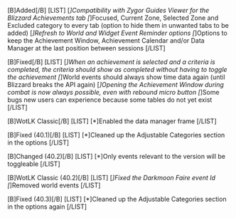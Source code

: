 [B]Added[/B]
[LIST]
[*]Compatibility with Zygor Guides Viewer for the Blizzard Achievements tab
[*]Focused, Current Zone, Selected Zone and Excluded category to every tab (option to hide them in unwanted tabs to be added)
[*]Refresh to World and Widget Event Reminder options
[*]Options to keep the Achievement Window, Achievement Calendar and/or Data Manager at the last position between sessions
[/LIST]

[B]Fixed[/B]
[LIST]
[*]When an achievement is selected and a criteria is completed, the criteria should show as completed without having to toggle the achievement
[*]World events should always show time data again (until Blizzard breaks the API again)
[*]Opening the Achievement Window during combat is now always possible, even with rebound micro button
[*]Some bugs new users can experience because some tables do not yet exist
[/LIST]

[B]WotLK Classic[/B]
[LIST]
[*]Enabled the data manager frame
[/LIST]

[B]Fixed (40.1)[/B]
[LIST]
[*]Cleaned up the Adjustable Categories section in the options
[/LIST]

[B]Changed (40.2)[/B]
[LIST]
[*]Only events relevant to the version will be toggleable
[/LIST]

[B]WotLK Classic (40.2)[/B]
[LIST]
[*]Fixed the Darkmoon Faire event Id
[*]Removed world events
[/LIST]

[B]Fixed (40.3)[/B]
[LIST]
[*]Cleaned up the Adjustable Categories section in the options again
[/LIST]
